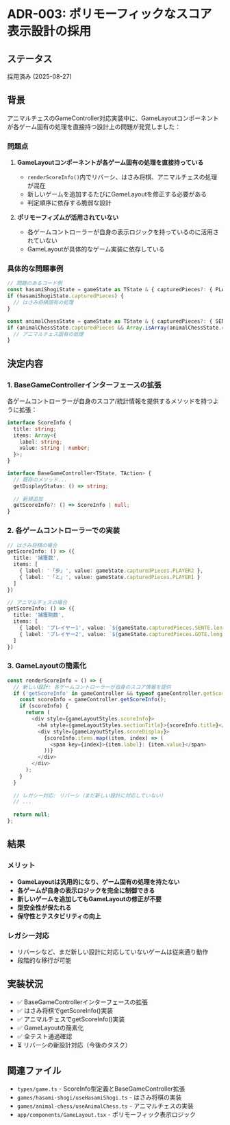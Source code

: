# ADR-003: ポリモーフィックなスコア表示設計の採用

## ステータス
採用済み (2025-08-27)

## 背景
アニマルチェスのGameController対応実装中に、GameLayoutコンポーネントが各ゲーム固有の処理を直接持つ設計上の問題が発覚しました：

### 問題点
1. **GameLayoutコンポーネントが各ゲーム固有の処理を直接持っている**
   - `renderScoreInfo()`内でリバーシ、はさみ将棋、アニマルチェスの処理が混在
   - 新しいゲームを追加するたびにGameLayoutを修正する必要がある
   - 判定順序に依存する脆弱な設計

2. **ポリモーフィズムが活用されていない**
   - 各ゲームコントローラーが自身の表示ロジックを持っているのに活用されていない
   - GameLayoutが具体的なゲーム実装に依存している

### 具体的な問題事例
```typescript
// 問題のあるコード例
const hasamiShogiState = gameState as TState & { capturedPieces?: { PLAYER1: number; PLAYER2: number } };
if (hasamiShogiState.capturedPieces) {
  // はさみ将棋固有の処理
}

const animalChessState = gameState as TState & { capturedPieces?: { SENTE: string[]; GOTE: string[] } };
if (animalChessState.capturedPieces && Array.isArray(animalChessState.capturedPieces.SENTE)) {
  // アニマルチェス固有の処理
}
```

## 決定内容

### 1. BaseGameControllerインターフェースの拡張
各ゲームコントローラーが自身のスコア/統計情報を提供するメソッドを持つように拡張：

```typescript
interface ScoreInfo {
  title: string;
  items: Array<{
    label: string;
    value: string | number;
  }>;
}

interface BaseGameController<TState, TAction> {
  // 既存のメソッド...
  getDisplayStatus: () => string;
  
  // 新規追加
  getScoreInfo?: () => ScoreInfo | null;
}
```

### 2. 各ゲームコントローラーでの実装
```typescript
// はさみ将棋の場合
getScoreInfo: () => ({
  title: '捕獲数',
  items: [
    { label: '「歩」', value: gameState.capturedPieces.PLAYER2 },
    { label: '「と」', value: gameState.capturedPieces.PLAYER1 }
  ]
})

// アニマルチェスの場合
getScoreInfo: () => ({
  title: '捕獲駒数',
  items: [
    { label: 'プレイヤー1', value: `${gameState.capturedPieces.SENTE.length}個` },
    { label: 'プレイヤー2', value: `${gameState.capturedPieces.GOTE.length}個` }
  ]
})
```

### 3. GameLayoutの簡素化
```typescript
const renderScoreInfo = () => {
  // 新しい設計: 各ゲームコントローラーが自身のスコア情報を提供
  if ('getScoreInfo' in gameController && typeof gameController.getScoreInfo === 'function') {
    const scoreInfo = gameController.getScoreInfo();
    if (scoreInfo) {
      return (
        <div style={gameLayoutStyles.scoreInfo}>
          <h4 style={gameLayoutStyles.sectionTitle}>{scoreInfo.title}</h4>
          <div style={gameLayoutStyles.scoreDisplay}>
            {scoreInfo.items.map((item, index) => (
              <span key={index}>{item.label}: {item.value}</span>
            ))}
          </div>
        </div>
      );
    }
  }
  
  // レガシー対応: リバーシ（まだ新しい設計に対応していない）
  // ...
  
  return null;
};
```

## 結果

### メリット
- **GameLayoutは汎用的になり、ゲーム固有の処理を持たない**
- **各ゲームが自身の表示ロジックを完全に制御できる**
- **新しいゲームを追加してもGameLayoutの修正が不要**
- **型安全性が保たれる**
- **保守性とテスタビリティの向上**

### レガシー対応
- リバーシなど、まだ新しい設計に対応していないゲームは従来通り動作
- 段階的な移行が可能

## 実装状況
- ✅ BaseGameControllerインターフェースの拡張
- ✅ はさみ将棋でgetScoreInfo()実装
- ✅ アニマルチェスでgetScoreInfo()実装
- ✅ GameLayoutの簡素化
- ✅ 全テスト通過確認
- ⏳ リバーシの新設計対応（今後のタスク）

## 関連ファイル
- `types/game.ts` - ScoreInfo型定義とBaseGameController拡張
- `games/hasami-shogi/useHasamiShogi.ts` - はさみ将棋の実装
- `games/animal-chess/useAnimalChess.ts` - アニマルチェスの実装
- `app/components/GameLayout.tsx` - ポリモーフィック表示ロジック
